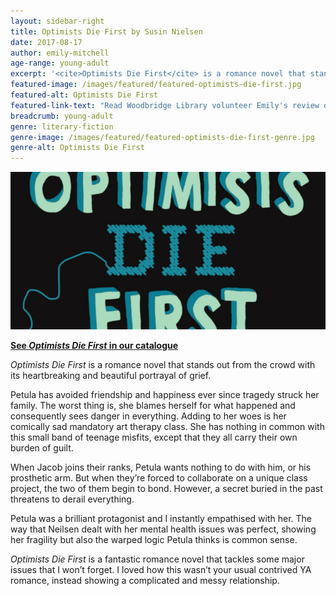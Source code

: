 ```yaml
---
layout: sidebar-right
title: Optimists Die First by Susin Nielsen
date: 2017-08-17
author: emily-mitchell
age-range: young-adult
excerpt: '<cite>Optimists Die First</cite> is a romance novel that stands out from the crowd with its heartbreaking and beautiful portrayal of grief.'
featured-image: /images/featured/featured-optimists-die-first.jpg
featured-alt: Optimists Die First
featured-link-text: "Read Woodbridge Library volunteer Emily's review of <cite>Optimists Die First</cite>, by Susin Nielsen."
breadcrumb: young-adult
genre: literary-fiction
genre-image: /images/featured/featured-optimists-die-first-genre.jpg
genre-alt: Optimists Die First
---
```


![Optimists Die First](/images/featured/featured-optimists-die-first.jpg)

**[See <cite>Optimists Die First</cite> in our catalogue](https://suffolk.spydus.co.uk/cgi-bin/spydus.exe/ENQ/OPAC/BIBENQ?BRN=2109251)**

<cite>Optimists Die First</cite> is a romance novel that stands out from the crowd with its heartbreaking and beautiful portrayal of grief.

Petula has avoided friendship and happiness ever since tragedy struck her family. The worst thing is, she blames herself for what happened and consequently sees danger in everything. Adding to her woes is her comically sad mandatory art therapy class. She has nothing in common with this small band of teenage misfits, except that they all carry their own burden of guilt.

When Jacob joins their ranks, Petula wants nothing to do with him, or his prosthetic arm. But when they’re forced to collaborate on a unique class project, the two of them begin to bond. However, a secret buried in the past threatens to derail everything.

Petula was a brilliant protagonist and I instantly empathised with her. The way that Neilsen dealt with her mental health issues was perfect, showing her fragility but also the warped logic Petula thinks is common sense.

<cite>Optimists Die First</cite> is a fantastic romance novel that tackles some major issues that I won’t forget. I loved how this wasn’t your usual contrived YA romance, instead showing a complicated and messy relationship.
